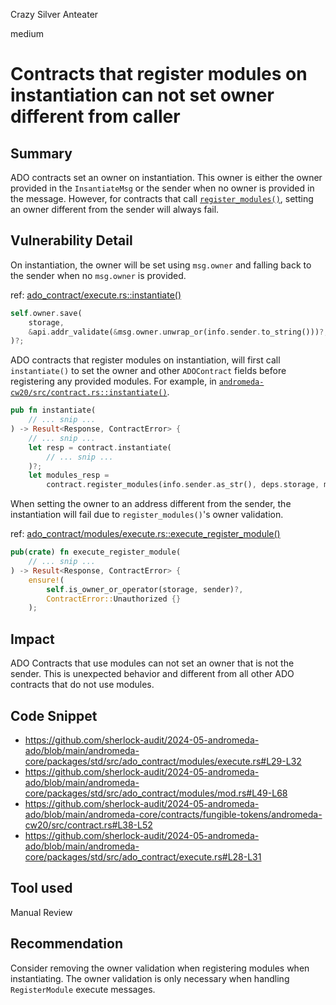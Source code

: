 Crazy Silver Anteater

medium

# Contracts that register modules on instantiation can not set owner different from caller

## Summary
ADO contracts set an owner on instantiation. This owner is either the owner provided in the `InsantiateMsg` or the sender when no owner is provided in the message. However, for contracts that call [`register_modules()`](https://github.com/sherlock-audit/2024-05-andromeda-ado/blob/main/andromeda-core/packages/std/src/ado_contract/modules/mod.rs#L49-L68), setting an owner different from the sender will always fail.

## Vulnerability Detail
On instantiation, the owner will be set using `msg.owner` and falling back to the sender when no `msg.owner` is provided.

ref: [ado_contract/execute.rs::instantiate()](https://github.com/sherlock-audit/2024-05-andromeda-ado/blob/main/andromeda-core/packages/std/src/ado_contract/execute.rs#L28-L31)
```rust
self.owner.save(
    storage,
    &api.addr_validate(&msg.owner.unwrap_or(info.sender.to_string()))?,
)?;
```

ADO contracts that register modules on instantiation, will first call `instantiate()` to set the owner and other `ADOContract` fields before registering any provided modules. For example, in [`andromeda-cw20/src/contract.rs::instantiate()`](https://github.com/sherlock-audit/2024-05-andromeda-ado/blob/main/andromeda-core/contracts/fungible-tokens/andromeda-cw20/src/contract.rs#L38-L52).

```rust
pub fn instantiate(
    // ... snip ...
) -> Result<Response, ContractError> {
    // ... snip ...
    let resp = contract.instantiate(
        // ... snip ...
    )?;
    let modules_resp =
        contract.register_modules(info.sender.as_str(), deps.storage, msg.clone().modules)?;
```

When setting the owner to an address different from the sender, the instantiation will fail due to `register_modules()`'s owner validation.

ref: [ado_contract/modules/execute.rs::execute_register_module()](https://github.com/sherlock-audit/2024-05-andromeda-ado/blob/main/andromeda-core/packages/std/src/ado_contract/modules/execute.rs#L29-L32)
```rust
pub(crate) fn execute_register_module(
    // ... snip ...
) -> Result<Response, ContractError> {
    ensure!(
        self.is_owner_or_operator(storage, sender)?,
        ContractError::Unauthorized {}
    );
```

## Impact
ADO Contracts that use modules can not set an owner that is not the sender. This is unexpected behavior and different from all other ADO contracts that do not use modules. 

## Code Snippet
- https://github.com/sherlock-audit/2024-05-andromeda-ado/blob/main/andromeda-core/packages/std/src/ado_contract/modules/execute.rs#L29-L32
- https://github.com/sherlock-audit/2024-05-andromeda-ado/blob/main/andromeda-core/packages/std/src/ado_contract/modules/mod.rs#L49-L68
- https://github.com/sherlock-audit/2024-05-andromeda-ado/blob/main/andromeda-core/contracts/fungible-tokens/andromeda-cw20/src/contract.rs#L38-L52
- https://github.com/sherlock-audit/2024-05-andromeda-ado/blob/main/andromeda-core/packages/std/src/ado_contract/execute.rs#L28-L31

## Tool used
Manual Review

## Recommendation
Consider removing the owner validation when registering modules when instantiating. The owner validation is only necessary when handling `RegisterModule` execute messages.